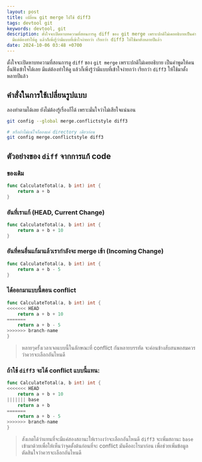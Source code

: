 ```yaml
---
layout: post
title: เปลี่ยน git merge ไปใช้ diff3
tags: devtool git
keywords: devtool, git
description: ตั้งใจจะเปิดหาบทความที่สอนการดู diff ของ git merge เพราะปกติไม่เคยอธิบายเป็นคำพูดให้คนอื่นฟังเข้าใจได้เลย
  มีแต่ต้องทำให้ดู แล้วก็เพิ่งรู้ว่ามีแบบที่เข้าใจง่ายกว่า เรียกว่า diff3 ให้ใช้มาตั้งหลายปีแล้ว
date: 2024-10-06 03:48 +0700
---
```


ตั้งใจจะเปิดหาบทความที่สอนการดู `diff` ของ `git merge` เพราะปกติไม่เคยอธิบาย
เป็นคำพูดให้คนอื่นฟังเข้าใจได้เลย มีแต่ต้องทำให้ดู แล้วก็เพิ่งรู้ว่ามีแบบที่เข้าใจง่ายกว่า เรียกว่า `diff3` ให้ใช้มาตั้งหลายปีแล้ว

## คำสั่งในการใช้เปลี่ยนรูปแบบ

ลองทำตามได้เลย ยังไม่ต้องรู้เรื่องก็ได้ เพราะมั่นใจว่าไม่เสียใจแน่นอน

```sh
git config --global merge.conflictstyle diff3

# หรือถ้าไม่แน่ใจก็ลองแค่ directory เดียวก่อน
git config merge.conflictstyle diff3
```

## ตัวอย่างของ `diff` จากการแก้ code

### ของเดิม

```go
func CalculateTotal(a, b int) int {
    return a + b
}
```

### อันที่เราแก้ (HEAD, Current Change)

```go
func CalculateTotal(a, b int) int {
    return a + b + 10
}
```

### อันที่คนอื่นแก้มาแล้วเรากำลังจะ merge เข้า (Incoming Change)

```go
func CalculateTotal(a, b int) int {
    return a + b - 5
}
```

### ได้ออกมาแบบนี้ตอน conflict

```go
func CalculateTotal(a, b int) int {
<<<<<<< HEAD
    return a + b + 10
=======
    return a + b - 5
>>>>>>> branch-name
}
```

> หลายๆครั้งเวลาเจอแบบนี้ในลักษณะที่ conflict กันหลายบรรทัด จะค่อนข้างสับสนพอสมควรว่าควรจะเลือกอันไหนดี

### ถ้าใช้ `diff3` จะได้ conflict แบบนี้แทน:

```go
func CalculateTotal(a, b int) int {
<<<<<<< HEAD
    return a + b + 10
||||||| base
    return a + b
=======
    return a + b - 5
>>>>>>> branch-name
}
```

> สังเกตได้ว่าแทนที่จะมีแค่สองสถานะให้เรางงว่าจะเลือกอันไหนดี `diff3` จะเพิ่มสถานะ
> `base` เข้ามาด้วยเพื่อให้เห็นว่าจุดตั้งต้นก่อนที่จะ conflict มันคืออะไรมาก่อน
> เพื่อช่วยเพิ่มข้อมูลตัดสินใจว่าควรจะเลือกอันไหนดี
